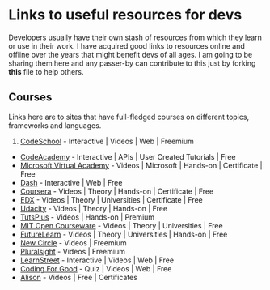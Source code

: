 # Links to useful resources for devs


Developers usually have their own stash of resources from which they learn or use in their work. I have acquired good links to resources online and offline over the years that might benefit devs of all ages. I am going to be sharing them here and any passer-by can contribute to this just by forking **this** file to help others.

## Courses

Links here are to sites that have full-fledged courses on different topics, frameworks and languages.
 
1. [CodeSchool](http://www.codeschool.com) - Interactive | Videos | Web | Freemium
* [CodeAcademy](http://www.codeacademy.com) - Interactive | APIs | User Created Tutorials | Free
* [Microsoft Virtual Academy](http://www.microsoftvirtualacademy.com) - Videos | Microsoft | Hands-on | Certificate | Free
* [Dash](https://dash.generalassemb.ly) - Interactive | Web | Free
* [Coursera](http://www.coursera.org) - Videos | Theory | Hands-on | Certificate | Free
* [EDX](http://www.edx.org) - Videos | Theory | Universities | Certificate | Free
* [Udacity](http://www.udacity.com) - Videos | Theory | Hands-on | Free
* [TutsPlus](http://www.tutsplus.com) - Videos | Hands-on | Premium 
* [MIT Open Courseware](http://ocw.mit.edu) - Videos | Theory | Universities | Free
* [FutureLearn](http://www.futurelearn.com) - Videos | Theory | Universities | Hands-on | Free
* [New Circle](http://www.thenewcircle.com) - Videos | Freemium
* [Pluralsight](http://www.pluralsight.com) - Videos | Freemium
* [LearnStreet](http://www.learnstreet.com) - Interactive | Videos | Web | Free
* [Coding For Good](http://cfg.good.is) - Quiz | Videos | Web | Free
* [Alison](http://www.alison.com) - Videos | Free | Certificates